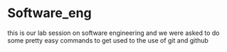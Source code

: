 # Software_eng
this is our lab session on software engineering and we were asked to do some pretty easy commands to get used to the use of git and github
